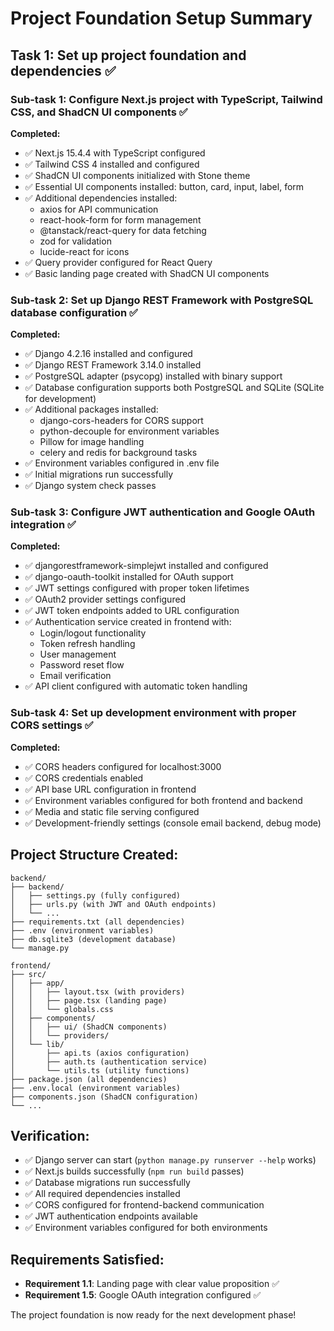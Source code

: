# Project Foundation Setup Summary

## Task 1: Set up project foundation and dependencies ✅

### Sub-task 1: Configure Next.js project with TypeScript, Tailwind CSS, and ShadCN UI components ✅

**Completed:**
- ✅ Next.js 15.4.4 with TypeScript configured
- ✅ Tailwind CSS 4 installed and configured
- ✅ ShadCN UI components initialized with Stone theme
- ✅ Essential UI components installed: button, card, input, label, form
- ✅ Additional dependencies installed:
  - axios for API communication
  - react-hook-form for form management
  - @tanstack/react-query for data fetching
  - zod for validation
  - lucide-react for icons
- ✅ Query provider configured for React Query
- ✅ Basic landing page created with ShadCN UI components

### Sub-task 2: Set up Django REST Framework with PostgreSQL database configuration ✅

**Completed:**
- ✅ Django 4.2.16 installed and configured
- ✅ Django REST Framework 3.14.0 installed
- ✅ PostgreSQL adapter (psycopg) installed with binary support
- ✅ Database configuration supports both PostgreSQL and SQLite (SQLite for development)
- ✅ Additional packages installed:
  - django-cors-headers for CORS support
  - python-decouple for environment variables
  - Pillow for image handling
  - celery and redis for background tasks
- ✅ Environment variables configured in .env file
- ✅ Initial migrations run successfully
- ✅ Django system check passes

### Sub-task 3: Configure JWT authentication and Google OAuth integration ✅

**Completed:**
- ✅ djangorestframework-simplejwt installed and configured
- ✅ django-oauth-toolkit installed for OAuth support
- ✅ JWT settings configured with proper token lifetimes
- ✅ OAuth2 provider settings configured
- ✅ JWT token endpoints added to URL configuration
- ✅ Authentication service created in frontend with:
  - Login/logout functionality
  - Token refresh handling
  - User management
  - Password reset flow
  - Email verification
- ✅ API client configured with automatic token handling

### Sub-task 4: Set up development environment with proper CORS settings ✅

**Completed:**
- ✅ CORS headers configured for localhost:3000
- ✅ CORS credentials enabled
- ✅ API base URL configuration in frontend
- ✅ Environment variables configured for both frontend and backend
- ✅ Media and static file serving configured
- ✅ Development-friendly settings (console email backend, debug mode)

## Project Structure Created:

```
backend/
├── backend/
│   ├── settings.py (fully configured)
│   ├── urls.py (with JWT and OAuth endpoints)
│   └── ...
├── requirements.txt (all dependencies)
├── .env (environment variables)
├── db.sqlite3 (development database)
└── manage.py

frontend/
├── src/
│   ├── app/
│   │   ├── layout.tsx (with providers)
│   │   ├── page.tsx (landing page)
│   │   └── globals.css
│   ├── components/
│   │   ├── ui/ (ShadCN components)
│   │   └── providers/
│   └── lib/
│       ├── api.ts (axios configuration)
│       ├── auth.ts (authentication service)
│       └── utils.ts (utility functions)
├── package.json (all dependencies)
├── .env.local (environment variables)
├── components.json (ShadCN configuration)
└── ...
```

## Verification:

- ✅ Django server can start (`python manage.py runserver --help` works)
- ✅ Next.js builds successfully (`npm run build` passes)
- ✅ Database migrations run successfully
- ✅ All required dependencies installed
- ✅ CORS configured for frontend-backend communication
- ✅ JWT authentication endpoints available
- ✅ Environment variables configured for both environments

## Requirements Satisfied:

- **Requirement 1.1**: Landing page with clear value proposition ✅
- **Requirement 1.5**: Google OAuth integration configured ✅

The project foundation is now ready for the next development phase!